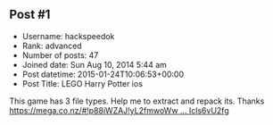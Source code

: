 ## Post #1
- Username: hackspeedok
- Rank: advanced
- Number of posts: 47
- Joined date: Sun Aug 10, 2014 5:44 am
- Post datetime: 2015-01-24T10:06:53+00:00
- Post Title: LEGO Harry Potter ios

This game has 3 file types. Help me to extract and repack its. Thanks 
[https://mega.co.nz/#!p88iWZAJ!yL2fmwoWw ... Icls6vU2fg](https://mega.co.nz/#!p88iWZAJ!yL2fmwoWwkK066DT2fzSohmUSin0LbeNpIcls6vU2fg)

